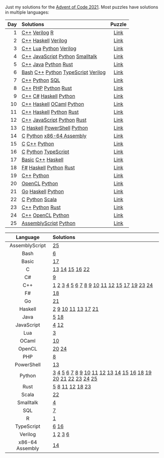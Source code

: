 
Just my solutions for the [Advent of Code 2021](https://adventofcode.com/2021).
Most puzzles have solutions in multiple languages:

Day | Solutions | Puzzle
---:|:----------|:------:
  1 | [C++](01.sonar-sweep/cpp) [Verilog](01.sonar-sweep/v) [R](01.sonar-sweep/r) | [Link](https://adventofcode.com/2021/day/1)
  2 | [C++](02.dive/cpp) [Haskell](02.dive/hs) [Verilog](02.dive/v) | [Link](https://adventofcode.com/2021/day/2)
  3 | [C++](03.binary-diagnostic/cpp) [Lua](03.binary-diagnostic/lua) [Python](03.binary-diagnostic/py) [Verilog](03.binary-diagnostic/v) | [Link](https://adventofcode.com/2021/day/3)
  4 | [C++](04.giant-squid/cpp) [JavaScript](04.giant-squid/js) [Python](04.giant-squid/py) [Smalltalk](04.giant-squid/st) | [Link](https://adventofcode.com/2021/day/4)
  5 | [C++](05.hydrothermal-venture/cpp) [Java](05.hydrothermal-venture/java) [Python](05.hydrothermal-venture/py) [Rust](05.hydrothermal-venture/rs) | [Link](https://adventofcode.com/2021/day/5)
  6 | [Bash](06.lanternfish/bash) [C++](06.lanternfish/cpp) [Python](06.lanternfish/py) [TypeScript](06.lanternfish/ts) [Verilog](06.lanternfish/v) | [Link](https://adventofcode.com/2021/day/6)
  7 | [C++](07.the-treachery-of-whales/cpp) [Python](07.the-treachery-of-whales/py) [SQL](07.the-treachery-of-whales/sql) | [Link](https://adventofcode.com/2021/day/7)
  8 | [C++](08.seven-segment-search/cpp) [PHP](08.seven-segment-search/php) [Python](08.seven-segment-search/py) [Rust](08.seven-segment-search/rs) | [Link](https://adventofcode.com/2021/day/8)
  9 | [C++](09.smoke-basin/cpp) [C#](09.smoke-basin/cs) [Haskell](09.smoke-basin/hs) [Python](09.smoke-basin/py) | [Link](https://adventofcode.com/2021/day/9)
 10 | [C++](10.syntax-scoring/cpp) [Haskell](10.syntax-scoring/hs) [OCaml](10.syntax-scoring/ml) [Python](10.syntax-scoring/py) | [Link](https://adventofcode.com/2021/day/10)
 11 | [C++](11.dumbo-octopus/cpp) [Haskell](11.dumbo-octopus/hs) [Python](11.dumbo-octopus/py) [Rust](11.dumbo-octopus/rs) | [Link](https://adventofcode.com/2021/day/11)
 12 | [C++](12.passage-pathing/cpp) [JavaScript](12.passage-pathing/js) [Python](12.passage-pathing/py) [Rust](12.passage-pathing/rs) | [Link](https://adventofcode.com/2021/day/12)
 13 | [C](13.transparent-origami/c) [Haskell](13.transparent-origami/hs) [PowerShell](13.transparent-origami/ps) [Python](13.transparent-origami/py) | [Link](https://adventofcode.com/2021/day/13)
 14 | [C](14.extended-polymerization/c) [Python](14.extended-polymerization/py) [x86-64 Assembly](14.extended-polymerization/x86-64) | [Link](https://adventofcode.com/2021/day/14)
 15 | [C](15.chiton/c) [C++](15.chiton/cpp) [Python](15.chiton/py) | [Link](https://adventofcode.com/2021/day/15)
 16 | [C](16.packet-decoder/c) [Python](16.packet-decoder/py) [TypeScript](16.packet-decoder/ts) | [Link](https://adventofcode.com/2021/day/16)
 17 | [Basic](17.trick-shot/basic) [C++](17.trick-shot/cpp) [Haskell](17.trick-shot/hs) | [Link](https://adventofcode.com/2021/day/17)
 18 | [F#](18.snailfish/py) [Haskell](18.snailfish/hs) [Python](18.snailfish/py) [Rust](18.snailfish/rs) | [Link](https://adventofcode.com/2021/day/18)
 19 | [C++](19.beacon-scanner/cpp) [Python](19.beacon-scanner/py) | [Link](https://adventofcode.com/2021/day/19)
 20 | [OpenCL](20.trench-map/cl) [Python](20.trench-map/py) | [Link](https://adventofcode.com/2021/day/20)
 21 | [Go](21.dirac-dice/go) [Haskell](21.dirac-dice/hs) [Python](21.dirac-dice/py) | [Link](https://adventofcode.com/2021/day/21)
 22 | [C](22.reactor-reboot/c) [Python](22.reactor-reboot/py) [Scala](22.reactor-reboot/scala) | [Link](https://adventofcode.com/2021/day/22)
 23 | [C++](23.amphipod/cpp) [Python](23.amphipod/py) [Rust](23.amphipod/rs) | [Link](https://adventofcode.com/2021/day/23)
 24 | [C++](24.arithmetic-logic-unit/cpp) [OpenCL](24.arithmetic-logic-unit/cl) [Python](24.arithmetic-logic-unit/py) | [Link](https://adventofcode.com/2021/day/24)
 25 | [AssemblyScript](25.sea-cucumber/as) [Python](25.sea-cucumber/py) | [Link](https://adventofcode.com/2021/day/25)

 Language | Solutions
:--------:|:----------
AssemblyScript | [25](25.sea-cucumber/as)
Bash | [6](06.lanternfish/bash)
Basic | [17](17.trick-shot/basic)
C | [13](13.transparent-origami/c) [14](14.extended-polymerization/c) [15](15.chiton/c) [16](16.packet-decoder/c) [22](22.reactor-reboot/c)
C# | [9](09.smoke-basin/cs)
C++ | [1](01.sonar-sweep/cpp) [2](02.dive/cpp) [3](03.binary-diagnostic/cpp) [4](04.giant-squid/cpp) [5](05.hydrothermal-venture/cpp) [6](06.lanternfish/bash) [7](07.the-treachery-of-whales/cpp) [8](08.seven-segment-search/cpp) [9](09.smoke-basin/cpp) [10](10.syntax-scoring/cpp) [11](11.dumbo-octopus/cpp) [12](12.passage-pathing/cpp) [15](15.chiton/cpp) [17](17.trick-shot/cpp) [19](19.beacon-scanner/cpp) [23](23.amphipod/cpp) [24](24.arithmetic-logic-unit/cpp)
F# | [18](18.snailfish/fs)
Go | [21](21.dirac-dice/go)
Haskell | [2](02.dive/hs) [9](09.smoke-basin/hs) [10](10.syntax-scoring/hs) [11](11.dumbo-octopus/hs) [13](13.transparent-origami/hs) [17](17.trick-shot/hs) [21](21.dirac-dice/hs)
Java | [5](05.hydrothermal-venture/java) [18](18.snailfish/hs)
JavaScript | [4](04.giant-squid/js) [12](12.passage-pathing/js)
Lua | [3](03.binary-diagnostic/lua)
OCaml | [10](10.syntax-scoring/ml)
OpenCL | [20](20.trench-map/cl) [24](24.arithmetic-logic-unit/cl)
PHP | [8](08.seven-segment-search/php)
PowerShell | [13](13.transparent-origami/ps)
Python | [3](03.binary-diagnostic/py) [4](04.giant-squid/py) [5](05.hydrothermal-venture/py) [6](06.lanternfish/py) [7](07.the-treachery-of-whales/py) [8](08.seven-segment-search/py) [9](09.smoke-basin/py) [10](10.syntax-scoring/py) [11](11.dumbo-octopus/py) [12](12.passage-pathing/py) [13](13.transparent-origami/py) [14](14.extended-polymerization/py) [15](15.chiton/py) [16](16.packet-decoder/py) [18](18.snailfish/py) [19](19.beacon-scanner/py) [20](20.trench-map/py) [21](21.dirac-dice/py) [22](22.reactor-reboot/py) [23](23.amphipod/py) [24](24.arithmetic-logic-unit/py) [25](25.sea-cucumber/py)
Rust | [5](05.hydrothermal-venture/rs) [8](08.seven-segment-search/rs) [11](11.dumbo-octopus/rs) [12](12.passage-pathing/rs) [18](18.snailfish/rs) [23](23.amphipod/rs)
Scala | [22](22.reactor-reboot/scala)
Smalltalk | [4](04.giant-squid/st)
SQL | [7](07.the-treachery-of-whales/sql)
R | [1](01.sonar-sweep/r)
TypeScript | [6](06.lanternfish/ts) [16](16.packet-decoder/ts)
Verilog | [1](01.sonar-sweep/v) [2](02.dive/v) [3](03.binary-diagnostic/v) [6](06.lanternfish/v)
x86-64 Assembly | [14](14.extended-polymerization/x86-64)

